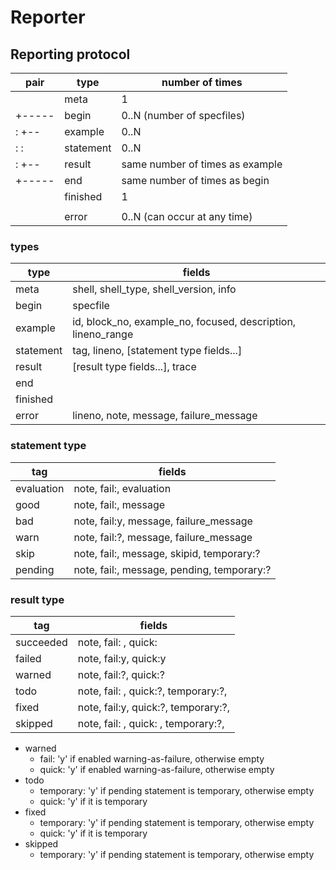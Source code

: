 # Reporter

## Reporting protocol

| pair   | type      | number of times                 |
| ------ | --------- | ------------------------------- |
|        | meta      | 1                               |
| +----- | begin     | 0..N (number of specfiles)      |
| :  +-- | example   | 0..N                            |
| :  :   | statement | 0..N                            |
| :  +-- | result    | same number of times as example |
| +----- | end       | same number of times as begin   |
|        | finished  | 1                               |
|        |           |                                 |
|        | error     | 0..N (can occur at any time)    |

### types

| type      | fields                                                       |
| --------- | ------------------------------------------------------------ |
| meta      | shell, shell_type, shell_version, info                       |
| begin     | specfile                                                     |
| example   | id, block_no, example_no, focused, description, lineno_range |
| statement | tag, lineno, [statement type fields...]                      |
| result    | [result type fields...], trace                               |
| end       |                                                              |
| finished  |                                                              |
| error     | lineno, note, message, failure_message                       |

### statement type

| tag        | fields                                      |
| ---------- | ------------------------------------------- |
| evaluation | note, fail:,  evaluation                    |
| good       | note, fail:,  message                       |
| bad        | note, fail:y, message, failure_message      |
| warn       | note, fail:?, message, failure_message      |
| skip       | note, fail:,  message, skipid, temporary:?  |
| pending    | note, fail:,  message, pending, temporary:? |

### result type

| tag       | fields                              |
| --------- | ----------------------------------- |
| succeeded | note, fail: , quick:                |
| failed    | note, fail:y, quick:y               |
| warned    | note, fail:?, quick:?               |
| todo      | note, fail: , quick:?, temporary:?, |
| fixed     | note, fail:y, quick:?, temporary:?, |
| skipped   | note, fail: , quick: , temporary:?, |

- warned
  - fail: 'y' if enabled warning-as-failure, otherwise empty
  - quick: 'y' if enabled warning-as-failure, otherwise empty
- todo
  - temporary: 'y' if pending statement is temporary, otherwise empty
  - quick: 'y' if it is temporary
- fixed
  - temporary: 'y' if pending statement is temporary, otherwise empty
  - quick: 'y' if it is temporary
- skipped
  - temporary: 'y' if pending statement is temporary, otherwise empty
